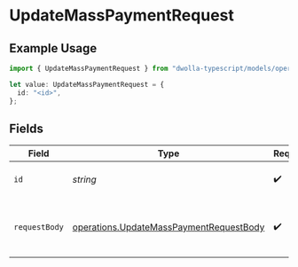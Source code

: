 # UpdateMassPaymentRequest

## Example Usage

```typescript
import { UpdateMassPaymentRequest } from "dwolla-typescript/models/operations";

let value: UpdateMassPaymentRequest = {
  id: "<id>",
};
```

## Fields

| Field                                                                                              | Type                                                                                               | Required                                                                                           | Description                                                                                        |
| -------------------------------------------------------------------------------------------------- | -------------------------------------------------------------------------------------------------- | -------------------------------------------------------------------------------------------------- | -------------------------------------------------------------------------------------------------- |
| `id`                                                                                               | *string*                                                                                           | :heavy_check_mark:                                                                                 | ID of mass payment to update                                                                       |
| `requestBody`                                                                                      | [operations.UpdateMassPaymentRequestBody](../../models/operations/updatemasspaymentrequestbody.md) | :heavy_check_mark:                                                                                 | Parameters for updating a mass payment                                                             |